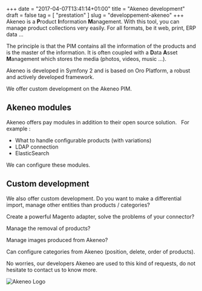 +++
date = "2017-04-07T13:41:14+01:00"
title = "Akeneo development"
draft = false
tag = [ "prestation" ]
slug = "developpement-akeneo"
+++
Akeneo is a **P**roduct **I**nformation **M**anagement. With this tool, you can manage product collections very easily.
For all formats, be it web, print, ERP data ...

The principle is that the PIM contains all the information of the products and is the master of the information. 
It is often coupled with a **D**ata **A**sset **M**anagement
which stores the media (photos, videos, music ...).

Akeneo is developed in Symfony 2 and is based on Oro Platform, a robust and actively developed framework.

We offer custom development on the Akeneo PIM.
<div class="title-block ">
    <h2 class="title-big">
        Akeneo modules
    </h2>
</div>
Akeneo offers pay modules in addition to their open source solution.
 
For example :

* What to handle configurable products (with variations)
* LDAP connection
* ElasticSearch

We can configure these modules.

<div class="title-block ">
    <h2 class="title-big">
        Custom development
    </h2>
</div>

We also offer custom development. Do you want to make a differential import, manage other entities than products / categories?

Create a powerful Magento adapter, solve the problems of your connector?

Manage the removal of products?

Manage images produced from Akeneo?

Can configure categories from Akeneo (position, delete, order of products).

No worries, our developers Akeneo are used to this kind of requests, do not hesitate to contact us to know more.

![Akeneo Logo](/images/developpement-akeneo/logo-akeneo.png)